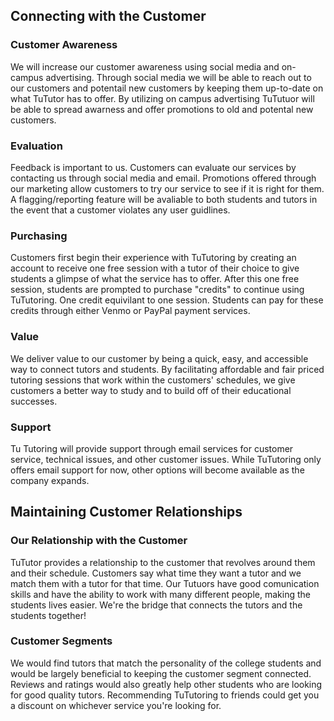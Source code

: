 ## Connecting with the Customer

### Customer Awareness
We will increase our customer awareness using social media and on-campus advertising. Through social media we will be able to reach out to our customers and potentail new customers by keeping them up-to-date on what TuTutor has to offer. By utilizing on campus advertising TuTutuor will be able to spread awarness and offer promotions to old and potental new customers.

### Evaluation
Feedback is important to us. Customers can evaluate our services by contacting us through social media and email. Promotions offered through our marketing allow customers to try our service to see if it is right for them. A flagging/reporting feature will be avaliable to both students and tutors in the event that a customer violates any user guidlines. 

### Purchasing
Customers first begin their experience with TuTutoring by creating an account to receive one free session with a tutor of their choice to give students a glimpse of what the service has to offer. After this one free session, students are prompted to purchase "credits" to continue using TuTutoring. One credit equivilant to one session. Students can pay for these credits through either Venmo or PayPal payment services.

### Value
We deliver value to our customer by being a quick, easy, and accessible way to connect tutors and students. By facilitating affordable and fair priced tutoring sessions that work within the customers' schedules, we give customers a better way to study and to build off of their educational successes.

### Support
Tu Tutoring will provide support through email services for customer service, 
technical issues, and other customer issues. While TuTutoring only offers
email support for now, other options will become available as the company
expands.

## Maintaining Customer Relationships

### Our Relationship with the Customer
TuTutor provides a relationship to the customer that revolves around them and their schedule. Customers say what time they want a tutor and we match them with a tutor for that time. Our Tutuors have good comunication skills and have the ability to work with many different people, making the students lives easier. We're the bridge that connects the tutors and the students together!

### Customer Segments
We would find tutors that match the personality of the college students and would be largely beneficial to keeping the customer segment connected. Reviews and ratings would also greatly help other students who are looking for good quality tutors. Recommending TuTutoring to friends could get you a discount on whichever service you're looking for.
